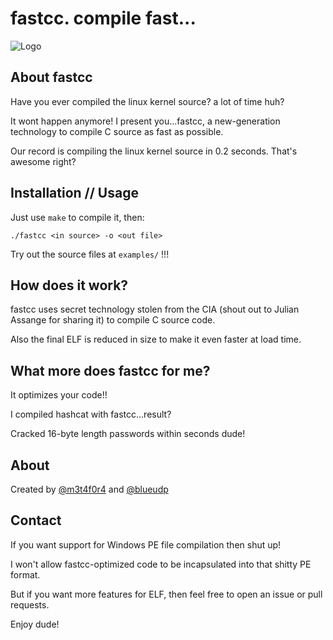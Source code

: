 # fastcc. compile fast...
![Logo](https://github.com/m3t4f0r4/fastcc/blob/main/logo.png)
## About fastcc

Have you ever compiled the linux kernel source? a lot of time huh?

It wont happen anymore! I present you...fastcc, a new-generation technology to compile C source as fast as possible.

Our record is compiling the linux kernel source in 0.2 seconds. That's awesome right?

## Installation // Usage

Just use `make` to compile it, then:

`./fastcc <in source> -o <out file>`

Try out the source files at `examples/` !!!

## How does it work?

fastcc uses secret technology stolen from the CIA (shout out to Julian Assange for sharing it) to compile C source code.

Also the final ELF is reduced in size to make it even faster at load time.

## What more does fastcc for me?

It optimizes your code!!

I compiled hashcat with fastcc...result?

Cracked 16-byte length passwords within seconds dude!

## About

Created by [@m3t4f0r4](https://twitter.com/Frantkdz) and [@blueudp](https://twitter.com/blueudp)

## Contact

If you want support for Windows PE file compilation then shut up!

I won't allow fastcc-optimized code to be incapsulated into that shitty PE format.

But if you want more features for ELF, then feel free to open an issue or pull requests.

Enjoy dude!
